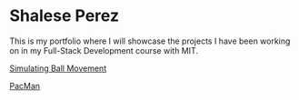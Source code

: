 # Shalese Perez
This is my portfolio where I will showcase the projects I have been working on in my Full-Stack Development course with MIT.

[Simulating Ball Movement](https://github.com/shaleseperez/shaleseperez.github.io/tree/main/Simulating%20Ball%20Movement)

[PacMan](https://github.com/shaleseperez/shaleseperez.github.io/tree/main/PacMan)
